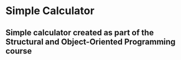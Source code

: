 # Simple Calculator  
Simple calculator created as part of the Structural and Object-Oriented Programming course
-
